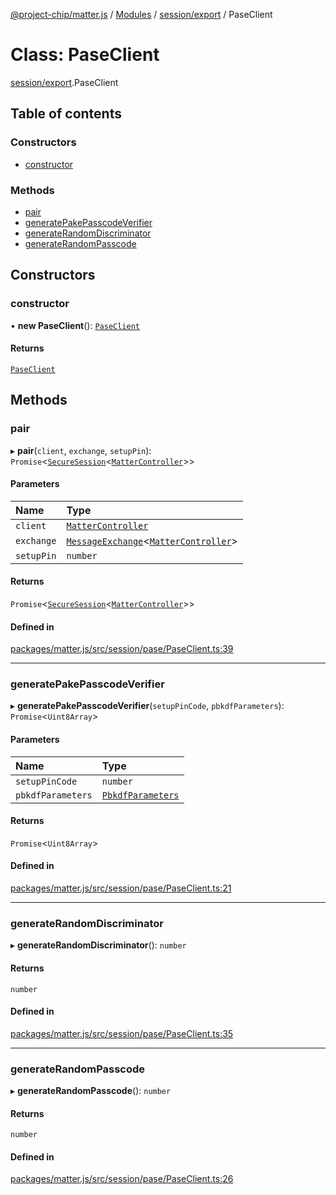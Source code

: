 [@project-chip/matter.js](../README.md) / [Modules](../modules.md) / [session/export](../modules/session_export.md) / PaseClient

# Class: PaseClient

[session/export](../modules/session_export.md).PaseClient

## Table of contents

### Constructors

- [constructor](session_export.PaseClient.md#constructor)

### Methods

- [pair](session_export.PaseClient.md#pair)
- [generatePakePasscodeVerifier](session_export.PaseClient.md#generatepakepasscodeverifier)
- [generateRandomDiscriminator](session_export.PaseClient.md#generaterandomdiscriminator)
- [generateRandomPasscode](session_export.PaseClient.md#generaterandompasscode)

## Constructors

### constructor

• **new PaseClient**(): [`PaseClient`](session_export.PaseClient.md)

#### Returns

[`PaseClient`](session_export.PaseClient.md)

## Methods

### pair

▸ **pair**(`client`, `exchange`, `setupPin`): `Promise`\<[`SecureSession`](session_export.SecureSession.md)\<[`MatterController`](export._internal_.MatterController.md)\>\>

#### Parameters

| Name | Type |
| :------ | :------ |
| `client` | [`MatterController`](export._internal_.MatterController.md) |
| `exchange` | [`MessageExchange`](protocol_export.MessageExchange.md)\<[`MatterController`](export._internal_.MatterController.md)\> |
| `setupPin` | `number` |

#### Returns

`Promise`\<[`SecureSession`](session_export.SecureSession.md)\<[`MatterController`](export._internal_.MatterController.md)\>\>

#### Defined in

[packages/matter.js/src/session/pase/PaseClient.ts:39](https://github.com/project-chip/matter.js/blob/c15b1068/packages/matter.js/src/session/pase/PaseClient.ts#L39)

___

### generatePakePasscodeVerifier

▸ **generatePakePasscodeVerifier**(`setupPinCode`, `pbkdfParameters`): `Promise`\<`Uint8Array`\>

#### Parameters

| Name | Type |
| :------ | :------ |
| `setupPinCode` | `number` |
| `pbkdfParameters` | [`PbkdfParameters`](../interfaces/crypto_export.PbkdfParameters.md) |

#### Returns

`Promise`\<`Uint8Array`\>

#### Defined in

[packages/matter.js/src/session/pase/PaseClient.ts:21](https://github.com/project-chip/matter.js/blob/c15b1068/packages/matter.js/src/session/pase/PaseClient.ts#L21)

___

### generateRandomDiscriminator

▸ **generateRandomDiscriminator**(): `number`

#### Returns

`number`

#### Defined in

[packages/matter.js/src/session/pase/PaseClient.ts:35](https://github.com/project-chip/matter.js/blob/c15b1068/packages/matter.js/src/session/pase/PaseClient.ts#L35)

___

### generateRandomPasscode

▸ **generateRandomPasscode**(): `number`

#### Returns

`number`

#### Defined in

[packages/matter.js/src/session/pase/PaseClient.ts:26](https://github.com/project-chip/matter.js/blob/c15b1068/packages/matter.js/src/session/pase/PaseClient.ts#L26)
